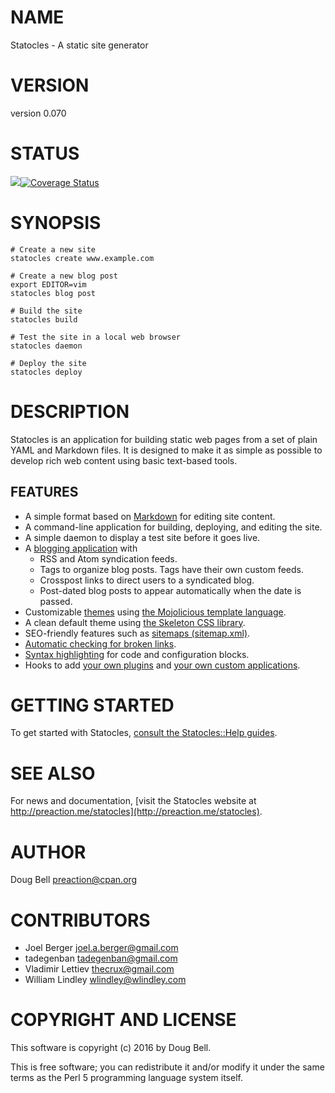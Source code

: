 # NAME

Statocles - A static site generator

# VERSION

version 0.070

# STATUS

<a href="https://travis-ci.org/preaction/Statocles"><img src="https://travis-ci.org/preaction/Statocles.svg?branch=master"></a><a href="https://coveralls.io/r/preaction/Statocles"><img src="https://coveralls.io/repos/preaction/Statocles/badge.png" alt="Coverage Status" /></a>

# SYNOPSIS

    # Create a new site
    statocles create www.example.com

    # Create a new blog post
    export EDITOR=vim
    statocles blog post

    # Build the site
    statocles build

    # Test the site in a local web browser
    statocles daemon

    # Deploy the site
    statocles deploy

# DESCRIPTION

Statocles is an application for building static web pages from a set of plain
YAML and Markdown files. It is designed to make it as simple as possible to
develop rich web content using basic text-based tools.

## FEATURES

- A simple format based on
[Markdown](http://daringfireball.net/projects/markdown/) for editing site
content.
- A command-line application for building, deploying, and editing the site.
- A simple daemon to display a test site before it goes live.
- A [blogging application](https://metacpan.org/pod/Statocles::App::Blog#FEATURES) with
    - RSS and Atom syndication feeds.
    - Tags to organize blog posts. Tags have their own custom feeds.
    - Crosspost links to direct users to a syndicated blog.
    - Post-dated blog posts to appear automatically when the date is passed.
- Customizable [themes](https://metacpan.org/pod/Statocles::Theme) using [the Mojolicious template
language](https://metacpan.org/pod/Mojo::Template#SYNTAX).
- A clean default theme using [the Skeleton CSS library](http://getskeleton.com).
- SEO-friendly features such as [sitemaps (sitemap.xml)](http://www.sitemaps.org).
- [Automatic checking for broken links](https://metacpan.org/pod/Statocles::Plugin::LinkCheck).
- [Syntax highlighting](https://metacpan.org/pod/Statocles::Plugin::Highlight) for code and configuration blocks.
- Hooks to add [your own plugins](https://metacpan.org/pod/Statocles::Plugin) and [your own custom
applications](https://metacpan.org/pod/Statocles::App).

# GETTING STARTED

To get started with Statocles, [consult the Statocles::Help guides](https://metacpan.org/pod/Statocles::Help).

# SEE ALSO

For news and documentation, [visit the Statocles website at
http://preaction.me/statocles](http://preaction.me/statocles).

# AUTHOR

Doug Bell <preaction@cpan.org>

# CONTRIBUTORS

- Joel Berger <joel.a.berger@gmail.com>
- tadegenban <tadegenban@gmail.com>
- Vladimir Lettiev <thecrux@gmail.com>
- William Lindley <wlindley@wlindley.com>

# COPYRIGHT AND LICENSE

This software is copyright (c) 2016 by Doug Bell.

This is free software; you can redistribute it and/or modify it under
the same terms as the Perl 5 programming language system itself.
